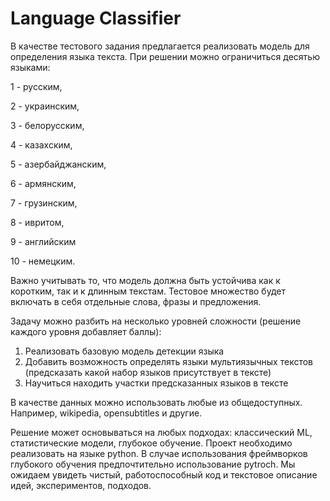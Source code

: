 # Language Classifier

В качестве тестового задания предлагается реализовать модель для определения языка текста. 
При решении можно ограничиться десятью языками: 

1 - русским, 

2 - украинским, 

3 - белорусским, 

4 - казахским, 

5 - азербайджанским, 

6 - армянским, 

7 - грузинским, 

8 - ивритом, 

9 - английским 

10 - немецким.

Важно учитывать то, что модель должна быть устойчива как к коротким, так и к длинным текстам. 
Тестовое множество будет включать в себя отдельные слова, фразы и предложения.

Задачу можно разбить на несколько уровней сложности (решение каждого уровня добавляет баллы):

1. Реализовать базовую модель детекции языка
2. Добавить возможность определять языки мультиязычных текстов (предсказать какой набор языков присутствует в тексте)
3. Научиться находить участки предсказанных языков в тексте

В качеcтве данных можно использовать любые из общедоступных. Например, wikipedia, opensubtitles и другие.

Решение может основываться на любых подходах: классический ML, статистические модели, глубокое обучение. 
Проект необходимо реализовать на языке python. 
В случае использования фреймворков глубокого обучения предпочтительно использование pytroch. 
Мы ожидаем увидеть чистый, работоспособный код и текстовое описание идей, экспериментов, подходов.
